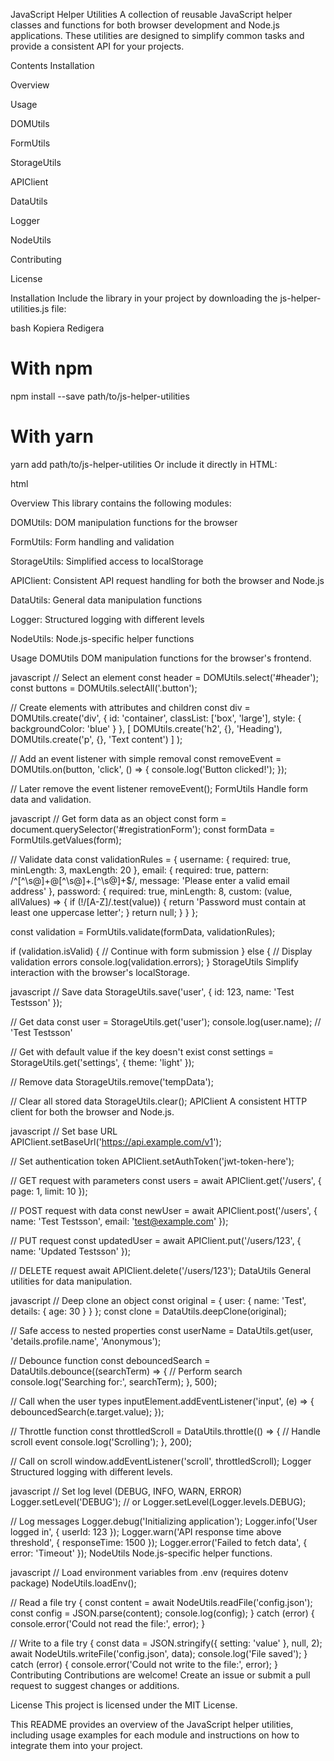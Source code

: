 JavaScript Helper Utilities
A collection of reusable JavaScript helper classes and functions for both browser development and Node.js applications. These utilities are designed to simplify common tasks and provide a consistent API for your projects.

Contents
Installation

Overview

Usage

DOMUtils

FormUtils

StorageUtils

APIClient

DataUtils

Logger

NodeUtils

Contributing

License

Installation
Include the library in your project by downloading the js-helper-utilities.js file:

bash
Kopiera
Redigera
# With npm
npm install --save path/to/js-helper-utilities

# With yarn
yarn add path/to/js-helper-utilities
Or include it directly in HTML:

html
<script src="path/to/js-helper-utilities.js"></script>
Overview
This library contains the following modules:

DOMUtils: DOM manipulation functions for the browser

FormUtils: Form handling and validation

StorageUtils: Simplified access to localStorage

APIClient: Consistent API request handling for both the browser and Node.js

DataUtils: General data manipulation functions

Logger: Structured logging with different levels

NodeUtils: Node.js-specific helper functions

Usage
DOMUtils
DOM manipulation functions for the browser's frontend.

javascript
// Select an element
const header = DOMUtils.select('#header');
const buttons = DOMUtils.selectAll('.button');

// Create elements with attributes and children
const div = DOMUtils.create('div', 
  { 
    id: 'container', 
    classList: ['box', 'large'], 
    style: { backgroundColor: 'blue' } 
  },
  [
    DOMUtils.create('h2', {}, 'Heading'),
    DOMUtils.create('p', {}, 'Text content')
  ]
);

// Add an event listener with simple removal
const removeEvent = DOMUtils.on(button, 'click', () => {
  console.log('Button clicked!');
});

// Later remove the event listener
removeEvent();
FormUtils
Handle form data and validation.

javascript
// Get form data as an object
const form = document.querySelector('#registrationForm');
const formData = FormUtils.getValues(form);

// Validate data
const validationRules = {
  username: {
    required: true,
    minLength: 3,
    maxLength: 20
  },
  email: {
    required: true,
    pattern: /^[^\s@]+@[^\s@]+\.[^\s@]+$/,
    message: 'Please enter a valid email address'
  },
  password: {
    required: true,
    minLength: 8,
    custom: (value, allValues) => {
      if (!/[A-Z]/.test(value)) {
        return 'Password must contain at least one uppercase letter';
      }
      return null;
    }
  }
};

const validation = FormUtils.validate(formData, validationRules);

if (validation.isValid) {
  // Continue with form submission
} else {
  // Display validation errors
  console.log(validation.errors);
}
StorageUtils
Simplify interaction with the browser's localStorage.

javascript
// Save data
StorageUtils.save('user', { id: 123, name: 'Test Testsson' });

// Get data
const user = StorageUtils.get('user');
console.log(user.name); // 'Test Testsson'

// Get with default value if the key doesn't exist
const settings = StorageUtils.get('settings', { theme: 'light' });

// Remove data
StorageUtils.remove('tempData');

// Clear all stored data
StorageUtils.clear();
APIClient
A consistent HTTP client for both the browser and Node.js.

javascript
// Set base URL
APIClient.setBaseUrl('https://api.example.com/v1');

// Set authentication token
APIClient.setAuthToken('jwt-token-here');

// GET request with parameters
const users = await APIClient.get('/users', { page: 1, limit: 10 });

// POST request with data
const newUser = await APIClient.post('/users', {
  name: 'Test Testsson',
  email: 'test@example.com'
});

// PUT request
const updatedUser = await APIClient.put('/users/123', {
  name: 'Updated Testsson'
});

// DELETE request
await APIClient.delete('/users/123');
DataUtils
General utilities for data manipulation.

javascript
// Deep clone an object
const original = { user: { name: 'Test', details: { age: 30 } } };
const clone = DataUtils.deepClone(original);

// Safe access to nested properties
const userName = DataUtils.get(user, 'details.profile.name', 'Anonymous');

// Debounce function
const debouncedSearch = DataUtils.debounce((searchTerm) => {
  // Perform search
  console.log('Searching for:', searchTerm);
}, 500);

// Call when the user types
inputElement.addEventListener('input', (e) => {
  debouncedSearch(e.target.value);
});

// Throttle function
const throttledScroll = DataUtils.throttle(() => {
  // Handle scroll event
  console.log('Scrolling');
}, 200);

// Call on scroll
window.addEventListener('scroll', throttledScroll);
Logger
Structured logging with different levels.

javascript
// Set log level (DEBUG, INFO, WARN, ERROR)
Logger.setLevel('DEBUG');
// or
Logger.setLevel(Logger.levels.DEBUG);

// Log messages
Logger.debug('Initializing application');
Logger.info('User logged in', { userId: 123 });
Logger.warn('API response time above threshold', { responseTime: 1500 });
Logger.error('Failed to fetch data', { error: 'Timeout' });
NodeUtils
Node.js-specific helper functions.

javascript
// Load environment variables from .env (requires dotenv package)
NodeUtils.loadEnv();

// Read a file
try {
  const content = await NodeUtils.readFile('config.json');
  const config = JSON.parse(content);
  console.log(config);
} catch (error) {
  console.error('Could not read the file:', error);
}

// Write to a file
try {
  const data = JSON.stringify({ setting: 'value' }, null, 2);
  await NodeUtils.writeFile('config.json', data);
  console.log('File saved');
} catch (error) {
  console.error('Could not write to the file:', error);
}
Contributing
Contributions are welcome! Create an issue or submit a pull request to suggest changes or additions.

License
This project is licensed under the MIT License.

This README provides an overview of the JavaScript helper utilities, including usage examples for each module and instructions on how to integrate them into your project.